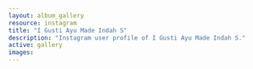 ```yaml
---
layout: album_gallery
resource: instagram
title: "I Gusti Ayu Made Indah S"
description: "Instagram user profile of I Gusti Ayu Made Indah S."
active: gallery
images:
---
```

